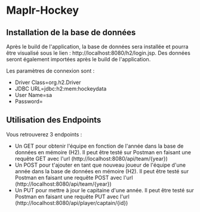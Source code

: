 # Maplr-Hockey

## Installation de la base de données

Après le build de l'application, la base de données sera installée et pourra être visualisé sous le lien : http://localhost:8080/h2/login.jsp. Des données seront également importées après le build de l'application.

Les paramètres de connexion sont : 
- Driver Class=org.h2.Driver
- JDBC URL=jdbc:h2:mem:hockeydata
- User Name=sa
- Password=

## Utilisation des Endpoints

Vous retrouverez 3 endpoints : 
- Un GET pour obtenir l'équipe en fonction de l'année dans la base de données en mémoire (H2). Il peut être testé sur Postman en faisant une requête GET avec l'url (http://localhost:8080/api/team/{year})
- Un POST pour t'ajouter en tant que nouveau joueur de l'équipe d'une année dans la base de données en mémoire (H2). Il peut être testé sur Postman en faisant une requête POST avec l'url (http://localhost:8080/api/team/{year})
- Un PUT pour mettre à jour le capitaine d'une année. Il peut être testé sur Postman en faisant une requête PUT avec l'url (http://localhost:8080/api/player/captain/{id})

